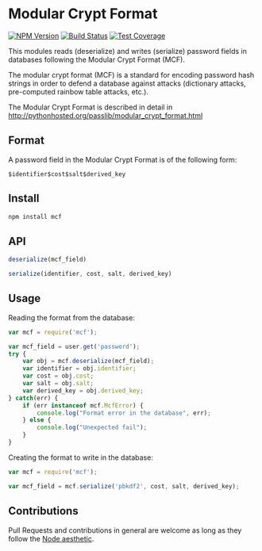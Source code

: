 

Modular Crypt Format
====================
[![NPM Version][npm-image]][npm-url]
[![Build Status][travis-image]][travis-url]
[![Test Coverage][coveralls-image]][coveralls-url]

[npm-image]: https://img.shields.io/npm/v/mcf.svg?style=flat
[npm-url]: https://www.npmjs.com/package/mcf

[travis-image]: https://img.shields.io/travis/madarche/mcf-js.svg?style=flat
[travis-url]: https://travis-ci.org/madarche/mcf-js

[coveralls-image]: https://img.shields.io/coveralls/madarche/mcf-js/master.svg
[coveralls-url]: https://coveralls.io/r/madarche/mcf-js?branch=master

This modules reads (deserialize) and writes (serialize) password fields in
databases following the Modular Crypt Format (MCF).

The modular crypt format (MCF) is a standard for encoding password hash strings
in order to defend a database against attacks (dictionary attacks, pre-computed
rainbow table attacks, etc.).

The Modular Crypt Format is described in detail in
http://pythonhosted.org/passlib/modular_crypt_format.html

Format
------

A password field in the Modular Crypt Format is of the following form:

    $identifier$cost$salt$derived_key

Install
-------

```bash
npm install mcf
```

API
---

```js
deserialize(mcf_field)
```

```js
serialize(identifier, cost, salt, derived_key)
```

Usage
-----

Reading the format from the database:

```js
var mcf = require('mcf');

var mcf_field = user.get('password');
try {
    var obj = mcf.deserialize(mcf_field);
    var identifier = obj.identifier;
    var cost = obj.cost;
    var salt = obj.salt;
    var derived_key = obj.derived_key;
} catch(err) {
    if (err instanceof mcf.McfError) {
        console.log("Format error in the database", err);
    } else {
        console.log("Unexpected fail");
    }
}
```

Creating the format to write in the database:

```js
var mcf = require('mcf');

var mcf_field = mcf.serialize('pbkdf2', cost, salt, derived_key);
```

Contributions
-------------

Pull Requests and contributions in general are welcome as long as they follow
the [Node aesthetic].

[Node aesthetic]: http://substack.net/node_aesthetic
